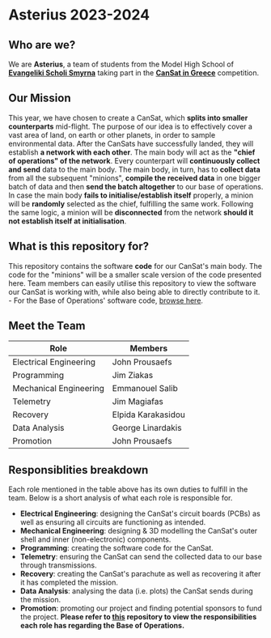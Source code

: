 # Asterius 2023-2024

## Who are we?
We are **Asterius**, a team of students from the Model High School of **[Evangeliki Scholi Smyrna](http://lyk-evsch-n-smyrn.att.sch.gr/wordpress/)** taking part in the **[CanSat in Greece](https://cansat.gr)** competition.

## Our Mission
This year, we have chosen to create a CanSat, which **splits into smaller counterparts** mid-flight. The purpose of our idea is to effectively cover a vast area of land, on earth or other planets, in order to sample environmental data. After the CanSats have successfully landed, they will establish **a network with each other**. The main body will act as the **"chief of operations" of the network**. Every counterpart will **continuously collect and send** data to the main body. The main body, in turn, has to **collect data** from all the subsequent "minions", **compile the received data** in one bigger batch of data and then **send the batch altogether** to our base of operations. In case the main body **fails to initialise/establish itself** properly, a minion will be **randomly** selected as the chief, fulfilling the same work. Following the same logic, a minion will be **disconnected** from the network **should it not establish itself at initialisation**.

## What is this repository for?
This repository contains the software **code** for our CanSat's main body. The code for the "minions" will be a smaller scale version of the code presented here. Team members can easily utilise this repository to view the software our CanSat is working with, while also being able to directly contribute to it.
\- For the Base of Operations' software code, [browse here](https://github.com/Bimi05/Asterius-Ground_Station).

## Meet the Team
|             Role             |         Members         |
| ---------------------------- | ----------------------- |
|    Electrical Engineering    |      John Prousaefs     |
|          Programming         |        Jim Ziakas       |
|    Mechanical Engineering    |     Emmanouel Salib     |
|           Telemetry          |       Jim Magiafas      |
|           Recovery           |    Elpida Karakasidou   |
|         Data Analysis        |     George Linardakis   |
|           Promotion          |      John Prousaefs     |

## Responsiblities breakdown
Each role mentioned in the table above has its own duties to fulfill in the team.
Below is a short analysis of what each role is responsible for.

- **Electrical Engineering**: designing the CanSat's circuit boards (PCBs) as well as ensuring all circuits are functioning as intended.
- **Mechanical Engineering**: designing & 3D modelling the CanSat's outer shell and inner (non-electronic) components.
- **Programming**: creating the software code for the CanSat.
- **Telemetry**: ensuring the CanSat can send the collected data to our base through transmissions.
- **Recovery**: creating the CanSat's parachute as well as recovering it after it has completed the mission.
- **Data Analysis**: analysing the data (i.e. plots) the CanSat sends during the mission.
- **Promotion**: promoting our project and finding potential sponsors to fund the project.
**__Please refer to [this](https://github.com/Bimi05/Asterius-Ground_Station) repository to view the responsibilities each role has regarding the Base of Operations.__**

